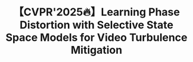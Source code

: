 <div align="center">

# 【CVPR'2025🔥】Learning Phase Distortion with Selective State Space Models for Video Turbulence Mitigation
</div>
